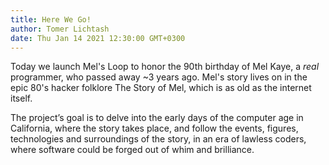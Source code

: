 ```yaml
---
title: Here We Go!
author: Tomer Lichtash
date: Thu Jan 14 2021 12:30:00 GMT+0300
---
```


Today we launch Mel's Loop to honor the 90th birthday of Mel Kaye, a _real_ programmer, who passed away ~3 years ago. Mel's story lives on in the epic 80's hacker folklore The Story of Mel, which is as old as the internet itself.

The project’s goal is to delve into the early days of the computer age in California, where the story takes place, and follow the events, figures, technologies and surroundings of the story, in an era of lawless coders, where software could be forged out of whim and brilliance.
